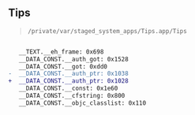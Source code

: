 ## Tips

> `/private/var/staged_system_apps/Tips.app/Tips`

```diff

   __TEXT.__eh_frame: 0x698
   __DATA_CONST.__auth_got: 0x1528
   __DATA_CONST.__got: 0xdd0
-  __DATA_CONST.__auth_ptr: 0x1038
+  __DATA_CONST.__auth_ptr: 0x1028
   __DATA_CONST.__const: 0x1e60
   __DATA_CONST.__cfstring: 0x800
   __DATA_CONST.__objc_classlist: 0x110

```
